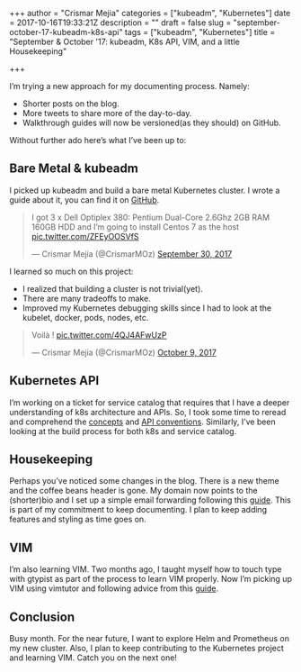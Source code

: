 +++
author = "Crismar Mejia"
categories = ["kubeadm", "Kubernetes"]
date = 2017-10-16T19:33:21Z
description = ""
draft = false
slug = "september-october-17-kubeadm-k8s-api"
tags = ["kubeadm", "Kubernetes"]
title = "September & October '17: kubeadm, K8s API, VIM, and a little Housekeeping"

+++


I’m trying a new approach for my documenting process. Namely:

- Shorter posts on the blog.
- More tweets to share more of the day-to-day.
- Walkthrough guides will now be versioned(as they should) on GitHub.

Without further ado here’s what I’ve been up to:


## Bare Metal & kubeadm

I picked up kubeadm and build a bare metal Kubernetes cluster. I wrote a guide about it, you can find it on [GitHub](https://github.com/crmejia/kubeadm-centos7-bare-metal).

> I got 3 x Dell Optiplex 380: Pentium Dual-Core 2.6Ghz 2GB RAM 160GB HDD and I’m going to install Centos 7 as the host [pic.twitter.com/ZFEyOOSVfS](https://t.co/ZFEyOOSVfS)
> 
> — Crismar Mejia (@CrismarMOz) [September 30, 2017](https://twitter.com/CrismarMOz/status/914219256014884865?ref_src=twsrc%5Etfw)

<script async="" charset="utf-8" src="//platform.twitter.com/widgets.js"></script>

I learned so much on this project:

- I realized that building a cluster is not trivial(yet).
- There are many tradeoffs to make.
- Improved my Kubernetes debugging skills since I had to look at the kubelet, docker, pods, nodes, etc.

> Voilà ! [pic.twitter.com/4QJ4AFwUzP](https://t.co/4QJ4AFwUzP)
> 
> — Crismar Mejia (@CrismarMOz) [October 9, 2017](https://twitter.com/CrismarMOz/status/917228706946576384?ref_src=twsrc%5Etfw)

<script async="" charset="utf-8" src="//platform.twitter.com/widgets.js"></script>


## Kubernetes API

I’m working on a ticket for service catalog that requires that I have a deeper understanding of k8s architecture and APIs. So, I took some time to reread and comprehend the [concepts](https://kubernetes.io/docs/concepts/) and [API conventions](https://github.com/kubernetes/community/blob/master/contributors/devel/api-conventions.md). Similarly, I’ve been looking at the build process for both k8s and service catalog.


## Housekeeping

Perhaps you’ve noticed some changes in the blog. There is a new theme and the coffee beans header is gone. My domain now points to the (shorter)bio and I set up a simple email forwarding following this [guide](https://www.bersling.com/2017/07/11/forwarding-mail-with-ec2-ubuntu-and-elasticip/). This is part of my commitment to keep documenting. I plan to keep adding features and styling as time goes on.


## VIM

I’m also learning VIM. Two months ago, I taught myself how to touch type with gtypist as part of the process to learn VIM properly. Now I’m picking up VIM using vimtutor and following advice from this [guide](https://dev.to/peterfication/finally-switching-to-vim).


## Conclusion

Busy month. For the near future, I want to explore Helm and Prometheus on my new cluster. Also, I plan to keep contributing to the Kubernetes project and learning VIM. Catch you on the next one!

